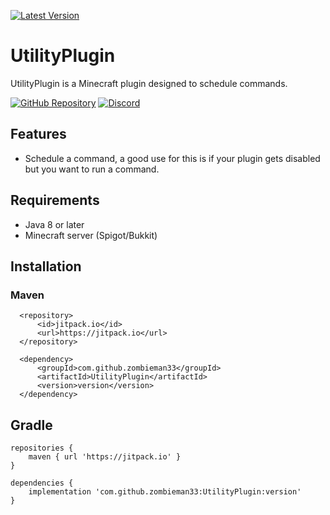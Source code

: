 [![Latest Version](https://img.shields.io/github/v/tag/zombieman33/UtilityPlugin?label=version&style=for-the-badge)](https://jitpack.io/#zombieman33/UtilityPlugin)

# UtilityPlugin

UtilityPlugin is a Minecraft plugin designed to schedule commands.

[![GitHub Repository](https://img.shields.io/badge/GitHub-Repository-blue?style=for-the-badge&logo=github)](https://github.com/zombieman33/UtilityPlugin)
[![Discord](https://img.shields.io/badge/Discord-Join%20Server-blue?style=for-the-badge&logo=discord)](https://discord.gg/SuypvRBa4c)

## Features

- Schedule a command, a good use for this is if your plugin gets disabled but you want to run a command.

## Requirements

- Java 8 or later
- Minecraft server (Spigot/Bukkit)

## Installation

### Maven
```
  <repository>
      <id>jitpack.io</id>
      <url>https://jitpack.io</url>
  </repository>
  
  <dependency>
      <groupId>com.github.zombieman33</groupId>
      <artifactId>UtilityPlugin</artifactId>
      <version>version</version>
  </dependency>
```

## Gradle
```
repositories {
    maven { url 'https://jitpack.io' }
}

dependencies {
    implementation 'com.github.zombieman33:UtilityPlugin:version'
}
```

